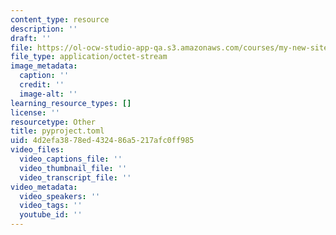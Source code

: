 ```yaml
---
content_type: resource
description: ''
draft: ''
file: https://ol-ocw-studio-app-qa.s3.amazonaws.com/courses/my-new-site/pyproject.toml
file_type: application/octet-stream
image_metadata:
  caption: ''
  credit: ''
  image-alt: ''
learning_resource_types: []
license: ''
resourcetype: Other
title: pyproject.toml
uid: 4d2efa38-78ed-4324-86a5-217afc0ff985
video_files:
  video_captions_file: ''
  video_thumbnail_file: ''
  video_transcript_file: ''
video_metadata:
  video_speakers: ''
  video_tags: ''
  youtube_id: ''
---
```

